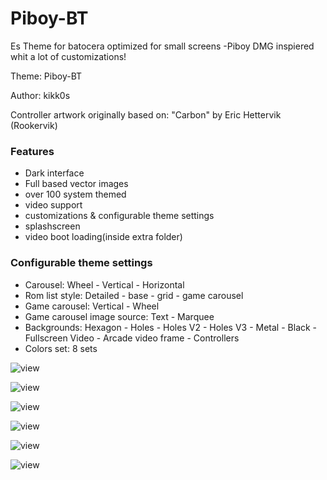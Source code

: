 # Piboy-BT

Es Theme for batocera optimized for small screens -Piboy DMG inspiered whit a lot of customizations!

Theme: Piboy-BT

Author: kikk0s

Controller artwork originally based on: "Carbon" by Eric Hettervik (Rookervik)


### Features

* Dark interface
* Full based vector images
* over 100 system themed
* video support
* customizations & configurable theme settings
* splashscreen
* video boot loading(inside extra folder)



### Configurable theme settings

* Carousel: Wheel - Vertical - Horizontal
* Rom list style: Detailed - base - grid - game carousel
* Game carousel: Vertical - Wheel
* Game carousel image source: Text - Marquee
* Backgrounds: Hexagon - Holes - Holes V2 - Holes V3 - Metal - Black - Fullscreen Video - Arcade video frame - Controllers
* Colors set: 8 sets




![view](https://i.imgur.com/pPglGxv.png)

![view](https://i.imgur.com/mH2tgjr.png)

![view](https://i.imgur.com/3inJM8h.png)

![view](https://i.imgur.com/wruCgwp.png)

![view](https://i.imgur.com/iAfB5QA.png)

![view](https://i.imgur.com/W5RljO4.png)


